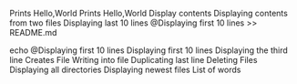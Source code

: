 Prints Hello,World
Prints Hello,World
Display contents
Displaying contents from two files
Displaying last 10 lines
@Displaying first 10 lines >> README.md

echo @Displaying first 10 lines
Displaying first 10 lines
Displaying the third line
Creates File
Writing into file
Duplicating last line
Deleting Files
Displaying all directories
Displaying newest files
List of words
